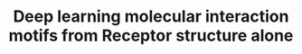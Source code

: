 ---
title: "Deep learning molecular interaction motifs from Receptor structure alone"
authors: Seeun Kim, Simaek Oh, Hyeonuk Woo, Jiho Sim, Chaok Seok* and Hahnbeom Park*
journal: Biorxiv
categories:
  - Prediction of protein-protein interactions
tags:
  - protein interaction prediction
redirect_to: https://doi.org/10.1101/2025.01.13.632880
---